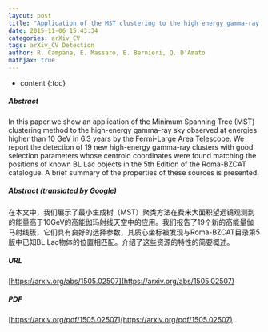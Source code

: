 ```yaml
---
layout: post
title: "Application of the MST clustering to the high energy gamma-ray sky. I - New possible detection of high-energy gamma-ray emission associated with BL Lac objects"
date: 2015-11-06 15:43:34
categories: arXiv_CV
tags: arXiv_CV Detection
author: R. Campana, E. Massaro, E. Bernieri, Q. D'Amato
mathjax: true
---
```


* content
{:toc}

##### Abstract
In this paper we show an application of the Minimum Spanning Tree (MST) clustering method to the high-energy gamma-ray sky observed at energies higher than 10 GeV in 6.3 years by the Fermi-Large Area Telescope. We report the detection of 19 new high-energy gamma-ray clusters with good selection parameters whose centroid coordinates were found matching the positions of known BL Lac objects in the 5th Edition of the Roma-BZCAT catalogue. A brief summary of the properties of these sources is presented.

##### Abstract (translated by Google)
在本文中，我们展示了最小生成树（MST）聚类方法在费米大面积望远镜观测到的能量高于10GeV的高能伽玛射线天空中的应用。我们报告了19个新的高能量伽马射线簇，它们具有良好的选择参数，其质心坐标被发现与Roma-BZCAT目录第5版中已知BL Lac物体的位置相匹配。介绍了这些资源的特性的简要概述。

##### URL
[https://arxiv.org/abs/1505.02507](https://arxiv.org/abs/1505.02507)

##### PDF
[https://arxiv.org/pdf/1505.02507](https://arxiv.org/pdf/1505.02507)

